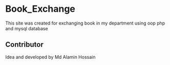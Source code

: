 # Book_Exchange
This site was created for exchanging book in my department using oop php and mysql database
<h2>Contributor</h2>
Idea and developed by Md Alamin Hossain
